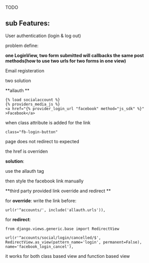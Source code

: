 TODO

## sub Features:

User authentication \(login & log out\)

problem define:

**one LoginView, two form submitted will callbacks the same post methods\(how to use two urls for two forms in one view\)**

Email registeration

two solution

**allauth **

```
{% load socialaccount %}
{% providers_media_js %}
<a href="{% provider_login_url "facebook" method="js_sdk" %}" >Facebook</a>
```

when class attribute is added for the link

```
class="fb-login-button" 
```

page does not redirect to expected

the href is overriden

**solution**:

use the allauth tag

then style the facebook link manually

**third party provided link override and redirect **

for **override**: write the link before:

`url(r'^accounts/', include('allauth.urls')),`

for **redirect**:

`from django.views.generic.base import RedirectView`

`url(r'^accounts/social/login/cancelled/$', RedirectView.as_view(pattern_name='login', permanent=False), name='facebook_login_cancel'),`

it works for both class based view and function based view

